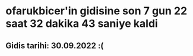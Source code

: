 # ofarukbicer'in gidisine son 7 gun 22 saat 32 dakika 43 saniye kaldi

## Gidis tarihi: 30.09.2022 :(